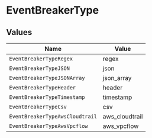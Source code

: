 # EventBreakerType


## Values

| Name                            | Value                           |
| ------------------------------- | ------------------------------- |
| `EventBreakerTypeRegex`         | regex                           |
| `EventBreakerTypeJSON`          | json                            |
| `EventBreakerTypeJSONArray`     | json_array                      |
| `EventBreakerTypeHeader`        | header                          |
| `EventBreakerTypeTimestamp`     | timestamp                       |
| `EventBreakerTypeCsv`           | csv                             |
| `EventBreakerTypeAwsCloudtrail` | aws_cloudtrail                  |
| `EventBreakerTypeAwsVpcflow`    | aws_vpcflow                     |